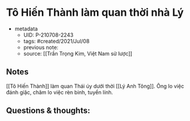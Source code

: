 # Tô Hiến Thành làm quan thời nhà Lý

- metadata
	- UID: P-210708-2243
	- tags: #created/2021/Jul/08
	- previous note: 
	- source: [[Trần Trọng Kim, Việt Nam sử lược]]

## Notes
[[Tô Hiến Thành]] làm quan Thái úy dưới thời [[Lý Anh Tông]]. Ông lo việc đánh giặc, chăm lo việc rèn binh, tuyển lính.

## Questions & thoughts:

